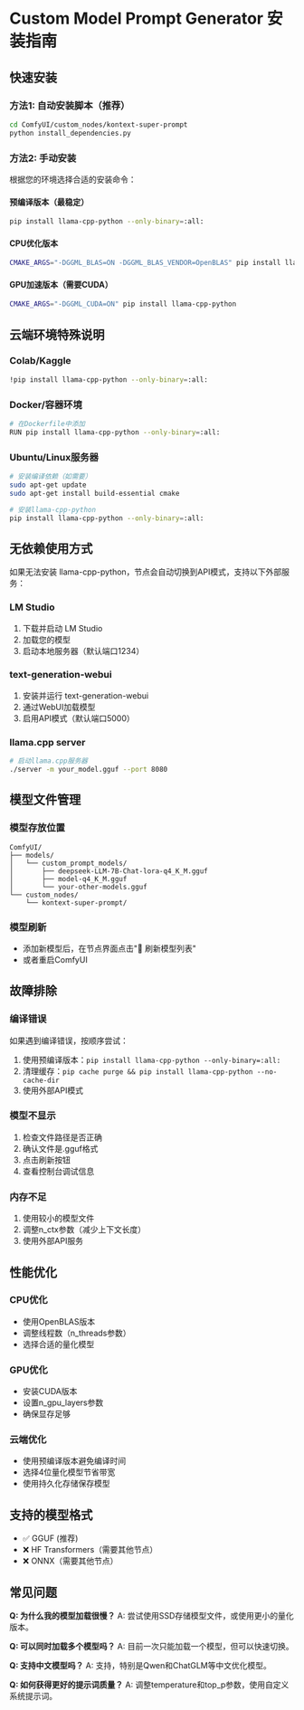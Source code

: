 # Custom Model Prompt Generator 安装指南

## 快速安装

### 方法1: 自动安装脚本（推荐）
```bash
cd ComfyUI/custom_nodes/kontext-super-prompt
python install_dependencies.py
```

### 方法2: 手动安装
根据您的环境选择合适的安装命令：

#### 预编译版本（最稳定）
```bash
pip install llama-cpp-python --only-binary=:all:
```

#### CPU优化版本
```bash
CMAKE_ARGS="-DGGML_BLAS=ON -DGGML_BLAS_VENDOR=OpenBLAS" pip install llama-cpp-python
```

#### GPU加速版本（需要CUDA）
```bash
CMAKE_ARGS="-DGGML_CUDA=ON" pip install llama-cpp-python
```

## 云端环境特殊说明

### Colab/Kaggle
```bash
!pip install llama-cpp-python --only-binary=:all:
```

### Docker/容器环境
```bash
# 在Dockerfile中添加
RUN pip install llama-cpp-python --only-binary=:all:
```

### Ubuntu/Linux服务器
```bash
# 安装编译依赖（如需要）
sudo apt-get update
sudo apt-get install build-essential cmake

# 安装llama-cpp-python
pip install llama-cpp-python --only-binary=:all:
```

## 无依赖使用方式

如果无法安装 llama-cpp-python，节点会自动切换到API模式，支持以下外部服务：

### LM Studio
1. 下载并启动 LM Studio
2. 加载您的模型
3. 启动本地服务器（默认端口1234）

### text-generation-webui
1. 安装并运行 text-generation-webui
2. 通过WebUI加载模型
3. 启用API模式（默认端口5000）

### llama.cpp server
```bash
# 启动llama.cpp服务器
./server -m your_model.gguf --port 8080
```

## 模型文件管理

### 模型存放位置
```
ComfyUI/
├── models/
│   └── custom_prompt_models/
│       ├── deepseek-LLM-7B-Chat-lora-q4_K_M.gguf
│       ├── model-q4_K_M.gguf
│       └── your-other-models.gguf
└── custom_nodes/
    └── kontext-super-prompt/
```

### 模型刷新
- 添加新模型后，在节点界面点击"🔄 刷新模型列表"
- 或者重启ComfyUI

## 故障排除

### 编译错误
如果遇到编译错误，按顺序尝试：
1. 使用预编译版本：`pip install llama-cpp-python --only-binary=:all:`
2. 清理缓存：`pip cache purge && pip install llama-cpp-python --no-cache-dir`
3. 使用外部API模式

### 模型不显示
1. 检查文件路径是否正确
2. 确认文件是.gguf格式
3. 点击刷新按钮
4. 查看控制台调试信息

### 内存不足
1. 使用较小的模型文件
2. 调整n_ctx参数（减少上下文长度）
3. 使用外部API服务

## 性能优化

### CPU优化
- 使用OpenBLAS版本
- 调整线程数（n_threads参数）
- 选择合适的量化模型

### GPU优化
- 安装CUDA版本
- 设置n_gpu_layers参数
- 确保显存足够

### 云端优化
- 使用预编译版本避免编译时间
- 选择4位量化模型节省带宽
- 使用持久化存储保存模型

## 支持的模型格式

- ✅ GGUF (推荐)
- ❌ HF Transformers（需要其他节点）
- ❌ ONNX（需要其他节点）

## 常见问题

**Q: 为什么我的模型加载很慢？**
A: 尝试使用SSD存储模型文件，或使用更小的量化版本。

**Q: 可以同时加载多个模型吗？**
A: 目前一次只能加载一个模型，但可以快速切换。

**Q: 支持中文模型吗？**
A: 支持，特别是Qwen和ChatGLM等中文优化模型。

**Q: 如何获得更好的提示词质量？**
A: 调整temperature和top_p参数，使用自定义系统提示词。